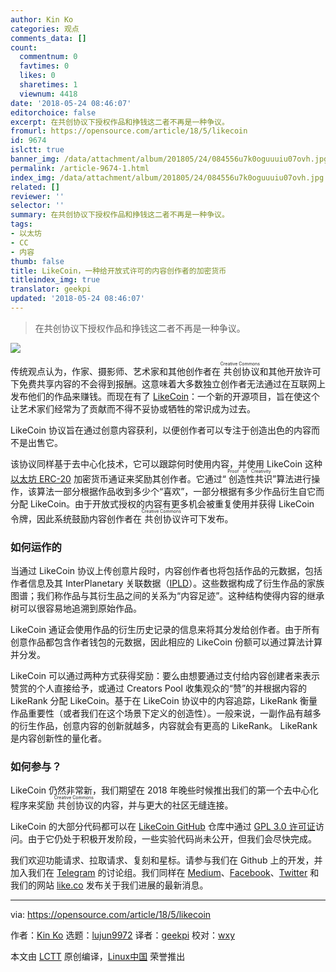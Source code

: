```yaml
---
author: Kin Ko
categories: 观点
comments_data: []
count:
  commentnum: 0
  favtimes: 0
  likes: 0
  sharetimes: 1
  viewnum: 4418
date: '2018-05-24 08:46:07'
editorchoice: false
excerpt: 在共创协议下授权作品和挣钱这二者不再是一种争议。
fromurl: https://opensource.com/article/18/5/likecoin
id: 9674
islctt: true
banner_img: /data/attachment/album/201805/24/084556u7k0oguuuiu07ovh.jpg
permalink: /article-9674-1.html
index_img: /data/attachment/album/201805/24/084556u7k0oguuuiu07ovh.jpg.thumb.jpg
related: []
reviewer: ''
selector: ''
summary: 在共创协议下授权作品和挣钱这二者不再是一种争议。
tags:
- 以太坊
- CC
- 内容
thumb: false
title: LikeCoin，一种给开放式许可的内容创作者的加密货币
titleindex_img: true
translator: geekpi
updated: '2018-05-24 08:46:07'
---
```



> 
> 在共创协议下授权作品和挣钱这二者不再是一种争议。
> 
> 
> 


![](/data/attachment/album/201805/24/084556u7k0oguuuiu07ovh.jpg)


传统观点认为，作家、摄影师、艺术家和其他创作者在<ruby> 共创协议 <rt>  Creative Commons </rt></ruby>和其他开放许可下免费共享内容的不会得到报酬。这意味着大多数独立创作者无法通过在互联网上发布他们的作品来赚钱。而现在有了 [LikeCoin](https://like.co/)：一个新的开源项目，旨在使这个让艺术家们经常为了贡献而不得不妥协或牺牲的常识成为过去。


LikeCoin 协议旨在通过创意内容获利，以便创作者可以专注于创造出色的内容而不是出售它。


该协议同样基于去中心化技术，它可以跟踪何时使用内容，并使用 LikeCoin 这种 [以太坊 ERC-20](https://en.wikipedia.org/wiki/ERC20) 加密货币通证来奖励其创作者。它通过“<ruby> 创造性共识 <rt>  Proof of Creativity </rt></ruby>”算法进行操作，该算法一部分根据作品收到多少个“喜欢”，一部分根据有多少作品衍生自它而分配 LikeCoin。由于开放式授权的内容有更多机会被重复使用并获得 LikeCoin 令牌，因此系统鼓励内容创作者在<ruby> 共创协议 <rt>  Creative Commons </rt></ruby>许可下发布。


### 如何运作的


当通过 LikeCoin 协议上传创意片段时，内容创作者也将包括作品的元数据，包括作者信息及其 InterPlanetary 关联数据（[IPLD](https://ipld.io/)）。这些数据构成了衍生作品的家族图谱；我们称作品与其衍生品之间的关系为“内容足迹”。这种结构使得内容的继承树可以很容易地追溯到原始作品。


LikeCoin 通证会使用作品的衍生历史记录的信息来将其分发给创作者。由于所有创意作品都包含作者钱包的元数据，因此相应的 LikeCoin 份额可以通过算法计算并分发。


LikeCoin 可以通过两种方式获得奖励：要么由想要通过支付给内容创建者来表示赞赏的个人直接给予，或通过 Creators Pool 收集观众的“赞”的并根据内容的 LikeRank 分配 LikeCoin。基于在 LikeCoin 协议中的内容追踪，LikeRank 衡量作品重要性（或者我们在这个场景下定义的创造性）。一般来说，一副作品有越多的衍生作品，创意内容的创新就越多，内容就会有更高的 LikeRank。 LikeRank 是内容创新性的量化者。


### 如何参与？


LikeCoin 仍然非常新，我们期望在 2018 年晚些时候推出我们的第一个去中心化程序来奖励<ruby> 共创协议 <rt>  Creative Commons </rt></ruby>的内容，并与更大的社区无缝连接。


LikeCoin 的大部分代码都可以在 [LikeCoin GitHub](https://github.com/likecoin) 仓库中通过 [GPL 3.0 许可证](https://www.gnu.org/licenses/gpl-3.0.en.html)访问。由于它仍处于积极开发阶段，一些实验代码尚未公开，但我们会尽快完成。


我们欢迎功能请求、拉取请求、复刻和星标。请参与我们在 Github 上的开发，并加入我们在 [Telegram](https://t.me/likecoin) 的讨论组。我们同样在 [Medium](http://medium.com/likecoin)、[Facebook](http://fb.com/likecoin.foundation)、[Twitter](https://twitter.com/likecoin_fdn) 和我们的网站 [like.co](https://like.co/) 发布关于我们进展的最新消息。




---


via: <https://opensource.com/article/18/5/likecoin>


作者：[Kin Ko](https://opensource.com/users/ckxpress) 选题：[lujun9972](https://github.com/lujun9972) 译者：[geekpi](https://github.com/geekpi) 校对：[wxy](https://github.com/wxy)


本文由 [LCTT](https://github.com/LCTT/TranslateProject) 原创编译，[Linux中国](https://linux.cn/) 荣誉推出